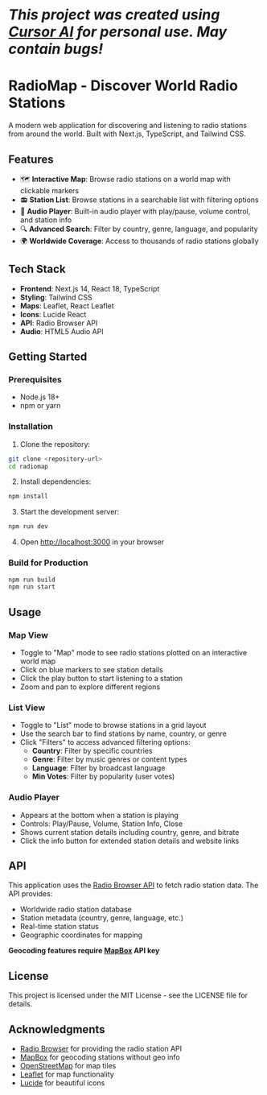 

# *This project was created using [Cursor AI](https://cursor.com/) for personal use. May contain bugs!*

# RadioMap - Discover World Radio Stations

A modern web application for discovering and listening to radio stations from around the world. Built with Next.js, TypeScript, and Tailwind CSS.

## Features

- 🗺️ **Interactive Map**: Browse radio stations on a world map with clickable markers
- 📻 **Station List**: Browse stations in a searchable list with filtering options
- 🎵 **Audio Player**: Built-in audio player with play/pause, volume control, and station info
- 🔍 **Advanced Search**: Filter by country, genre, language, and popularity
- 🌍 **Worldwide Coverage**: Access to thousands of radio stations globally

## Tech Stack

- **Frontend**: Next.js 14, React 18, TypeScript
- **Styling**: Tailwind CSS
- **Maps**: Leaflet, React Leaflet
- **Icons**: Lucide React
- **API**: Radio Browser API
- **Audio**: HTML5 Audio API

## Getting Started

### Prerequisites

- Node.js 18+ 
- npm or yarn

### Installation

1. Clone the repository:
```bash
git clone <repository-url>
cd radiomap
```

2. Install dependencies:
```bash
npm install
```

3. Start the development server:
```bash
npm run dev
```

4. Open [http://localhost:3000](http://localhost:3000) in your browser

### Build for Production

```bash
npm run build
npm run start
```

## Usage

### Map View
- Toggle to "Map" mode to see radio stations plotted on an interactive world map
- Click on blue markers to see station details
- Click the play button to start listening to a station
- Zoom and pan to explore different regions

### List View
- Toggle to "List" mode to browse stations in a grid layout
- Use the search bar to find stations by name, country, or genre
- Click "Filters" to access advanced filtering options:
  - **Country**: Filter by specific countries
  - **Genre**: Filter by music genres or content types
  - **Language**: Filter by broadcast language
  - **Min Votes**: Filter by popularity (user votes)

### Audio Player
- Appears at the bottom when a station is playing
- Controls: Play/Pause, Volume, Station Info, Close
- Shows current station details including country, genre, and bitrate
- Click the info button for extended station details and website links

## API

This application uses the [Radio Browser API](https://www.radio-browser.info/) to fetch radio station data. The API provides:

- Worldwide radio station database
- Station metadata (country, genre, language, etc.)
- Real-time station status
- Geographic coordinates for mapping

**Geocoding features require [MapBox](https://docs.mapbox.com/api/guides/) API key**

## License

This project is licensed under the MIT License - see the LICENSE file for details.

## Acknowledgments

- [Radio Browser](https://www.radio-browser.info/) for providing the radio station API
- [MapBox](https://mapbox.com/) for geocoding stations without geo info 
- [OpenStreetMap](https://www.openstreetmap.org/) for map tiles
- [Leaflet](https://leafletjs.com/) for map functionality
- [Lucide](https://lucide.dev/) for beautiful icons 

